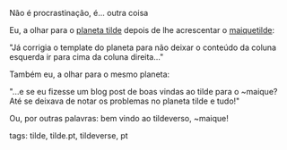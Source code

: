 Não é procrastinação, é... outra coisa

Eu, a olhar para o [planeta tilde](https://tilde.pt/~marado/planeta/) depois de lhe acrescentar o [maiquetilde](https://tilde.pt/~maique/blog/):

"Já corrigia o template do planeta para não deixar o conteúdo da coluna esquerda ir para cima da coluna direita..."

Também eu, a olhar para o mesmo planeta:

"...e se eu fizesse um blog post de boas vindas ao tilde para o ~maique? Até se deixava de notar os problemas no planeta tilde e tudo!"

Ou, por outras palavras: bem vindo ao tildeverso, ~maique!

tags: tilde, tilde.pt, tildeverse, pt
